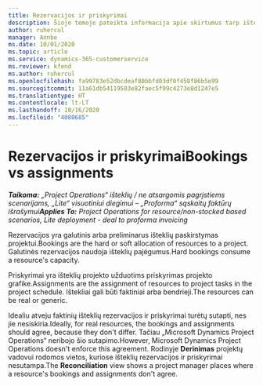 ```yaml
---
title: Rezervacijos ir priskyrimai
description: Šioje temoje pateikta informacija apie skirtumus tarp išteklių rezervavimų ir išteklių priskyrimų.
author: ruhercul
manager: Annbe
ms.date: 10/01/2020
ms.topic: article
ms.service: dynamics-365-customerservice
ms.reviewer: kfend
ms.author: ruhercul
ms.openlocfilehash: fa99783e52dbcdeaf80bbfd03df0f458f86b5e99
ms.sourcegitcommit: 11a61db54119503e82faec5f99c4273e8d1247e5
ms.translationtype: HT
ms.contentlocale: lt-LT
ms.lasthandoff: 10/16/2020
ms.locfileid: "4080685"
---
```

# <a name="bookings-vs-assignments"></a><span data-ttu-id="52071-103">Rezervacijos ir priskyrimai</span><span class="sxs-lookup"><span data-stu-id="52071-103">Bookings vs assignments</span></span>

<span data-ttu-id="52071-104">_**Taikoma:** „Project Operations“ išteklių / ne atsargomis pagrįstiems scenarijams, „Lite“ visuotiniui diegimui – „Proforma“ sąskaitų faktūrų išrašymui_</span><span class="sxs-lookup"><span data-stu-id="52071-104">_**Applies To:** Project Operations for resource/non-stocked based scenarios, Lite deployment - deal to proforma invoicing_</span></span>

<span data-ttu-id="52071-105">Rezervacijos yra galutinis arba preliminarus išteklių paskirstymas projektui.</span><span class="sxs-lookup"><span data-stu-id="52071-105">Bookings are the hard or soft allocation of resources to a project.</span></span> <span data-ttu-id="52071-106">Galutinės rezervacijos naudoja išteklių pajėgumus.</span><span class="sxs-lookup"><span data-stu-id="52071-106">Hard bookings consume a resource's capacity.</span></span> 

<span data-ttu-id="52071-107">Priskyrimai yra išteklių projekto užduotims priskyrimas projekto grafike.</span><span class="sxs-lookup"><span data-stu-id="52071-107">Assignments are the assignment of resources to project tasks in the project schedule.</span></span> <span data-ttu-id="52071-108">Ištekliai gali būti faktiniai arba bendrieji.</span><span class="sxs-lookup"><span data-stu-id="52071-108">The resources can be real or generic.</span></span> 

<span data-ttu-id="52071-109">Idealiu atveju faktinių išteklių rezervacijos ir priskyrimai turėtų sutapti, nes jie nesiskiria.</span><span class="sxs-lookup"><span data-stu-id="52071-109">Ideally, for real resources, the bookings and assignments should agree, because they don't differ.</span></span> <span data-ttu-id="52071-110">Tačiau „Microsoft Dynamics Project Operations“ neribojo šio sutapimo.</span><span class="sxs-lookup"><span data-stu-id="52071-110">However, Microsoft Dynamics Project Operations doesn't enforce this agreement.</span></span> <span data-ttu-id="52071-111">Rodinyje **Derinimas** projektų vadovui rodomos vietos, kuriose išteklių rezervacijos ir priskyrimai nesutampa.</span><span class="sxs-lookup"><span data-stu-id="52071-111">The **Reconciliation** view shows a project manager places where a resource's bookings and assignments don't agree.</span></span>
